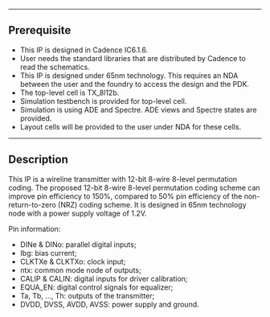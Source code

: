 -----------	
Prerequisite
-----------
*	This IP is designed in Cadence IC6.1.6.
*	User needs the standard libraries that are distributed by Cadence to read the schematics. 
*	This IP is designed under 65nm technology. This requires an NDA between the user and the foundry to access the design and the PDK.
*	The top-level cell is TX_8l12b. 
*	Simulation testbench is provided for top-level cell. 
*	Simulation is using ADE and Spectre. ADE views and Spectre states are provided.
*	Layout cells will be provided to the user under NDA for these cells. 

-----------
Description
-----------
This IP is a wireline transmitter with 12-bit 8-wire 8-level permutation coding. The proposed 12-bit 8-wire 8-level permutation coding scheme can improve pin efficiency to 150%, compared to 50% pin efficiency of the non-return-to-zero (NRZ) coding scheme. It is designed in 65nm technology node with a power supply voltage of 1.2V. 

Pin information: 
*	DINe & DINo: parallel digital inputs; 
*	Ibg: bias current;
*	CLKTXe & CLKTXo: clock input; 
*	ntx: common mode node of outputs;
*	CALIP & CALIN: digital inputs for driver calibration; 
*	EQUA_EN: digital control signals for equalizer;
*	Ta, Tb, …, Th: outputs of the transmitter;
*	DVDD, DVSS, AVDD, AVSS: power supply and ground. 
